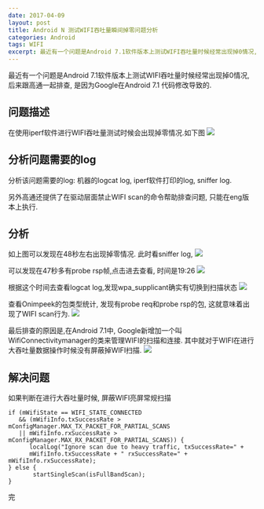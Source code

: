 ```yaml
---
date: 2017-04-09
layout: post
title: Android N 测试WIFI吞吐量瞬间掉零问题分析
categories: Android
tags: WIFI
excerpt: 最近有一个问题是Android 7.1软件版本上测试WIFI吞吐量时候经常出现掉0情况, 后来跟高通一起排查, 是因为Google在Android 7.1 代码修改导致的. 
---
```


最近有一个问题是Android 7.1软件版本上测试WIFI吞吐量时候经常出现掉0情况, 后来跟高通一起排查, 是因为Google在Android 7.1 代码修改导致的.

## **问题描述**

在使用iperf软件进行WIFI吞吐量测试时候会出现掉零情况.如下图
![](/blog/assets/wifi/wifi-tput-1.png)

## **分析问题需要的log**

分析该问题需要的log: 机器的logcat log, iperf软件打印的log, sniffer log.

另外高通还提供了在驱动层面禁止WIFI scan的命令帮助排查问题, 只能在eng版本上执行.

## **分析**

如上图可以发现在48秒左右出现掉零情况. 此时看sniffer log,
![](/blog/assets/wifi/wifi-tput-2.png)

可以发现在47秒多有probe rsp帧,点击进去查看, 时间是19:26
![](/blog/assets/wifi/wifi-tput-3.png)

根据这个时间去查看logcat log,发现wpa_supplicant确实有切换到扫描状态
![](/blog/assets/wifi/wifi-tput-4.png)

查看Onimpeek的包类型统计, 发现有probe req和probe rsp的包, 这就意味着出现了WIFI scan行为.
![](/blog/assets/wifi/wifi-tput-5.png)

最后排查的原因是,在Android 7.1中, Google新增加一个叫WifiConnectivitymanager的类来管理WIFI的扫描和连接. 其中就对于WIFI在进行大吞吐量数据操作时候没有屏蔽掉WIFI扫描.
![](/blog/assets/wifi/wifi-tput-6.png)


## **解决问题**

如果判断在进行大吞吐量时候, 屏蔽WIFI亮屏常规扫描

```
if (mWifiState == WIFI_STATE_CONNECTED
   && (mWifiInfo.txSuccessRate > mConfigManager.MAX_TX_PACKET_FOR_PARTIAL_SCANS
   || mWifiInfo.rxSuccessRate > mConfigManager.MAX_RX_PACKET_FOR_PARTIAL_SCANS)) {
      localLog("Ignore scan due to heavy traffic, txSuccessRate=" + 
      mWifiInfo.txSuccessRate + " rxSuccessRate=" + mWifiInfo.rxSuccessRate);
} else {
       startSingleScan(isFullBandScan);
}
```

完